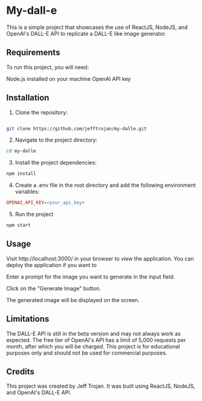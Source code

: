 
# My-dall-e

This is a simple project that showcases the use of ReactJS, NodeJS, and OpenAI's DALL-E API to replicate a DALL-E like image generator.

## Requirements
To run this project, you will need:

Node.js installed on your machine
OpenAI API key

## Installation

1. Clone the repository:

```bash

git clone https://github.com/jefftrojan/my-dalle.git

```
2. Navigate to the project directory:

```bash
cd my-dalle


```

3. Install the project dependencies:
```bash
npm install

```

4. Create a .env file in the root directory and add the following environment variables:

```makefile
OPENAI_API_KEY=<your_api_key>

```

5. Run the project

```bash
npm start

```

## Usage
Visit http://localhost:3000/ in your browser to view the application. You can deploy the application if you want to

Enter a prompt for the image you want to generate in the input field.

Click on the "Generate Image" button.

The generated image will be displayed on the screen.

## Limitations
The DALL-E API is still in the beta version and may not always work as expected.
The free tier of OpenAI's API has a limit of 5,000 requests per month, after which you will be charged.
This project is for educational purposes only and should not be used for commercial purposes.

## Credits
This project was created by Jeff Trojan. It was built using ReactJS, NodeJS, and OpenAI's DALL-E API.